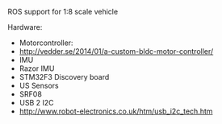 ROS support for 1:8 scale vehicle

Hardware:
* Motorcontroller:
 * http://vedder.se/2014/01/a-custom-bldc-motor-controller/
* IMU
 * Razor IMU
 * STM32F3 Discovery board
* US Sensors
 * SRF08
 * USB 2 I2C
  * http://www.robot-electronics.co.uk/htm/usb_i2c_tech.htm
